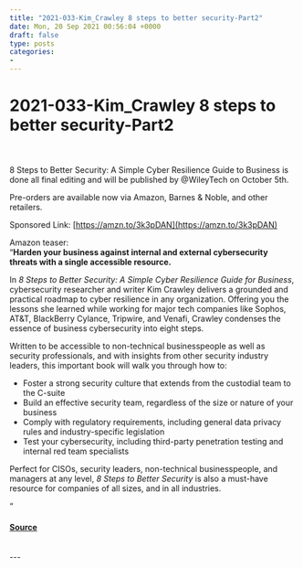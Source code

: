 ```yaml
---
title: "2021-033-Kim_Crawley 8 steps to better security-Part2"
date: Mon, 20 Sep 2021 00:56:04 +0000
draft: false
type: posts
categories: 
- 
---
```

# 2021-033-Kim_Crawley 8 steps to better security-Part2

<br/>

<br/>
8 Steps to Better Security: A Simple Cyber Resilience Guide to Business is done all final editing and will be published by @WileyTech on October 5th. 

Pre-orders are available now via Amazon, Barnes & Noble, and other retailers.

Sponsored Link: [https://amzn.to/3k3pDAN](https://amzn.to/3k3pDAN)

Amazon teaser:  
“**Harden your business against internal and external cybersecurity threats with a single accessible resource.** 

In _8 Steps to Better Security: A Simple Cyber Resilience Guide for Business_, cybersecurity researcher and writer Kim Crawley delivers a grounded and practical roadmap to cyber resilience in any organization. Offering you the lessons she learned while working for major tech companies like Sophos, AT&T, BlackBerry Cylance, Tripwire, and Venafi, Crawley condenses the essence of business cybersecurity into eight steps.  

Written to be accessible to non-technical businesspeople as well as security professionals, and with insights from other security industry leaders, this important book will walk you through how to: 

-   Foster a strong security culture that extends from the custodial team to the C-suite 
-   Build an effective security team, regardless of the size or nature of your business 
-   Comply with regulatory requirements, including general data privacy rules and industry-specific legislation 
-   Test your cybersecurity, including third-party penetration testing and internal red team specialists 

Perfect for CISOs, security leaders, non-technical businesspeople, and managers at any level, _8 Steps to Better Security_ is also a must-have resource for companies of all sizes, and in all industries. 

“

#### [Source](http://brakeingsecurity.com/2021-033-kim_crawley-8-steps-to-better-security-part2)

<br/>
---

